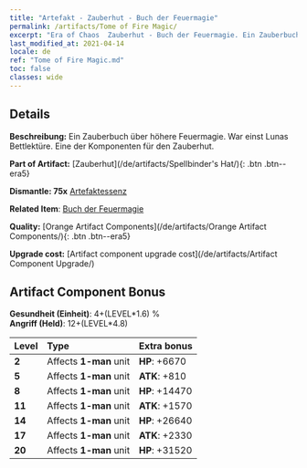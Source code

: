 ```yaml
---
title: "Artefakt - Zauberhut - Buch der Feuermagie"
permalink: /artifacts/Tome of Fire Magic/
excerpt: "Era of Chaos  Zauberhut - Buch der Feuermagie. Ein Zauberbuch über höhere Feuermagie. War einst Lunas Bettlektüre. Eine der Komponenten für den Zauberhut."
last_modified_at: 2021-04-14
locale: de
ref: "Tome of Fire Magic.md"
toc: false
classes: wide
---
```




## Details

 **Beschreibung:** Ein Zauberbuch über höhere Feuermagie. War einst Lunas Bettlektüre. Eine der Komponenten für den Zauberhut.

 **Part of Artifact:** [Zauberhut](/de/artifacts/Spellbinder's Hat/){: .btn .btn--era5}

 **Dismantle: 75x** [Artefaktessenz](/de/Items/con_905/)

 **Related Item**: [Buch der Feuermagie](/de/Items/art_178/)

 **Quality:** [Orange Artifact Components](/de/artifacts/Orange Artifact Components/){: .btn .btn--era5}

 **Upgrade cost:** [Artifact component upgrade cost](/de/artifacts/Artifact Component Upgrade/)

## Artifact Component Bonus

  **Gesundheit (Einheit)**: 4+(LEVEL\*1.6) %<br/>**Angriff (Held)**: 12+(LEVEL\*4.8)

  |  Level  | Type |    Extra bonus  | 
  |:--------|:-----|:----------------| 
  | **2** | Affects **1-man** unit | **HP**: +6670 | 
  | **5** | Affects **1-man** unit | **ATK**: +810 | 
  | **8** | Affects **1-man** unit | **HP**: +14470 | 
  | **11** | Affects **1-man** unit | **ATK**: +1570 | 
  | **14** | Affects **1-man** unit | **HP**: +26640 | 
  | **17** | Affects **1-man** unit | **ATK**: +2330 | 
  | **20** | Affects **1-man** unit | **HP**: +31520 | 
